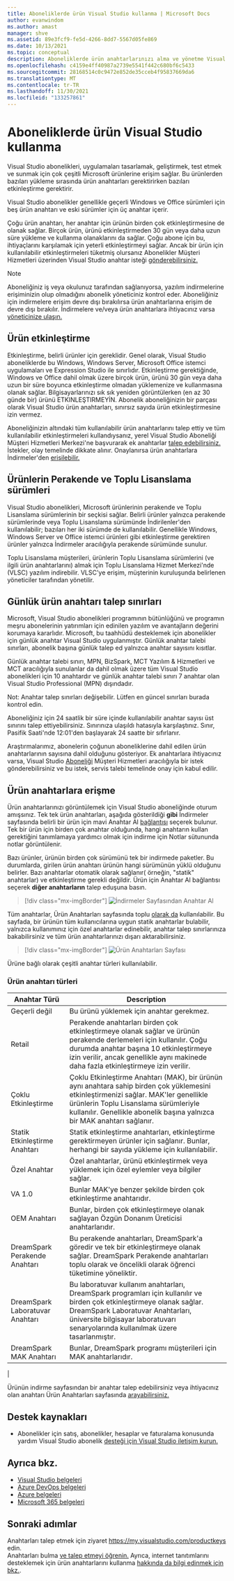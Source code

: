 ```yaml
---
title: Aboneliklerde ürün Visual Studio kullanma | Microsoft Docs
author: evanwindom
ms.author: amast
manager: shve
ms.assetid: 89e3fcf9-fe5d-4266-8dd7-5567d05fe869
ms.date: 10/13/2021
ms.topic: conceptual
description: Aboneliklerde ürün anahtarlarınızı alma ve yönetme Visual Studio öğrenin.
ms.openlocfilehash: c4159e4ff40987a2739e5541f442c680bf6c5433
ms.sourcegitcommit: 28168514c0c9472e852de35cceb4f95837669da6
ms.translationtype: MT
ms.contentlocale: tr-TR
ms.lasthandoff: 11/30/2021
ms.locfileid: "133257861"
---
```

# <a name="using-product-keys-in-visual-studio-subscriptions"></a>Aboneliklerde ürün Visual Studio kullanma

Visual Studio abonelikleri, uygulamaları tasarlamak, geliştirmek, test etmek ve sunmak için çok çeşitli Microsoft ürünlerine erişim sağlar. Bu ürünlerden bazıları yükleme sırasında ürün anahtarları gerektirirken bazıları etkinleştirme gerektirir.

Visual Studio abonelikler genellikle geçerli Windows ve Office sürümleri için beş ürün anahtarı ve eski sürümler için üç anahtar içerir.

Çoğu ürün anahtarı, her anahtar için ürünün birden çok etkinleştirmesine de olanak sağlar.  Birçok ürün, ürünü etkinleştirmeden 30 gün veya daha uzun süre yükleme ve kullanma olanaklarını da sağlar.  Çoğu abone için bu, ihtiyaçlarını karşılamak için yeterli etkinleştirmeyi sağlar.  Ancak bir ürün için kullanılabilir etkinleştirmeleri tüketmiş olursanız Abonelikler Müşteri Hizmetleri üzerinden Visual Studio anahtar isteği [gönderebilirsiniz.](https://visualstudio.microsoft.com/subscriptions/support/)

> [!NOTE]
> Aboneliğiniz iş veya okulunuz tarafından sağlanıyorsa, yazılım indirmelerine erişiminizin olup olmadığını abonelik yöneticiniz kontrol eder.  Aboneliğiniz için indirmelere erişim devre dışı bırakılırsa ürün anahtarlarına erişim de devre dışı bırakılır.  İndirmelere ve/veya ürün anahtarlara ihtiyacınız varsa [yöneticinize ulaşın.](contact-my-admin.md)

## <a name="activating-a-product"></a>Ürün etkinleştirme
Etkinleştirme, belirli ürünler için gereklidir.  Genel olarak, Visual Studio aboneliklerde bu Windows, Windows Server, Microsoft Office istemci uygulamaları ve Expression Studio ile sınırlıdır. Etkinleştirme gerektiğinde, Windows ve Office dahil olmak üzere birçok ürün, ürünü 30 gün veya daha uzun bir süre boyunca etkinleştirme olmadan yüklemenize ve kullanmasına olanak sağlar. Bilgisayarlarınızı sık sık yeniden görüntülerken (en az 30 günde bir) ürünü ETKINLEŞTIRMEYİN. Abonelik aboneliğinizin bir parçası olarak Visual Studio ürün anahtarları, sınırsız sayıda ürün etkinleştirmesine izin vermez.

Aboneliğinizin altındaki tüm kullanılabilir ürün anahtarlarını talep ettiy ve tüm kullanılabilir etkinleştirmeleri kullandıysanız, yerel Visual Studio Aboneliği Müşteri Hizmetleri Merkezi'ne başvurarak ek anahtarlar [talep edebilirsiniz.](https://visualstudio.microsoft.com/subscriptions/support/) İstekler, olay temelinde dikkate alınır. Onaylanırsa ürün anahtarlara İndirmeler'den [erişilebilir.](https://my.visualstudio.com/downloads)

## <a name="retail-and-volume-licensing-versions-of-products"></a>Ürünlerin Perakende ve Toplu Lisanslama sürümleri
Visual Studio abonelikleri, Microsoft ürünlerinin perakende ve Toplu Lisanslama sürümlerinin bir seçkisi sağlar. Belirli ürünler yalnızca perakende sürümlerinde veya Toplu Lisanslama sürümünde İndirilenler'den kullanılabilir; bazıları her iki sürümde de kullanılabilir. Genellikle Windows, Windows Server ve Office istemci ürünleri gibi etkinleştirme gerektiren ürünler yalnızca İndirmeler aracılığıyla perakende sürümünde sunulur.

Toplu Lisanslama müşterileri, ürünlerin Toplu Lisanslama sürümlerini (ve ilgili ürün anahtarlarını) almak için Toplu Lisanslama Hizmet Merkezi'nde (VLSC) yazılım indirebilir.  VLSC'ye erişim, müşterinin kuruluşunda belirlenen yöneticiler tarafından yönetilir.

## <a name="daily-product-key-claim-limits"></a>Günlük ürün anahtarı talep sınırları
Microsoft, Visual Studio abonelikleri programının bütünlüğünü ve programın meşru abonelerinin yatırımları için edinilen yazılım ve avantajların değerini korumaya kararlıdır. Microsoft, bu taahhüdü desteklemek için abonelikler için günlük anahtar Visual Studio uygulanmıştır. Günlük anahtar talebi sınırları, abonelik başına günlük talep ed yalnızca anahtar sayısını kısıtlar.

Günlük anahtar talebi sınırı, MPN, BizSpark, MCT Yazılım & Hizmetleri ve MCT aracılığıyla sunulanlar da dahil olmak üzere tüm Visual Studio abonelikleri için 10 anahtardır ve günlük anahtar talebi sınırı 7 anahtar olan Visual Studio Professional (MPN) dışındadır.

Not: Anahtar talep sınırları değişebilir. Lütfen en güncel sınırları burada kontrol edin.

Aboneliğiniz için 24 saatlik bir süre içinde kullanılabilir anahtar sayısı üst sınırını talep ettiyebilirsiniz. Sınırınıza ulaşıldı hatasıyla karşılaştınız. Sınır, Pasifik Saati'nde 12:01'den başlayarak 24 saatte bir sıfırlanır.

Araştırmalarımız, abonelerin çoğunun aboneliklerine dahil edilen ürün anahtarlarının sayısına dahil olduğunu gösteriyor. Ek anahtarlara ihtiyacınız varsa, Visual Studio [Aboneliği](https://visualstudio.microsoft.com/subscriptions/support/) Müşteri Hizmetleri aracılığıyla bir istek gönderebilirsiniz ve bu istek, servis talebi temelinde onay için kabul edilir.

## <a name="accessing-product-keys"></a>Ürün anahtarlara erişme
Ürün anahtarlarınızı görüntülemek için Visual Studio aboneliğinde oturum amışsınız. Tek tek ürün anahtarları, aşağıda gösterildiği **gibi** İndirmeler sayfasında belirli bir ürün için mavi Anahtar Al [bağlantısı](https://my.visualstudio.com/downloads) seçerek bulunur.  Tek bir ürün için birden çok anahtar olduğunda, hangi anahtarın kullan gerektiğini tanımlamaya yardımcı olmak için indirme için Notlar sütununda notlar görüntülenir.

Bazı ürünler, ürünün birden çok sürümünü tek bir indirmede paketler. Bu durumlarda, girilen ürün anahtarı ürünün hangi sürümünün yüklü olduğunu belirler.
Bazı anahtarlar otomatik olarak sağlanır( örneğin, "statik" anahtarlar) ve etkinleştirme gerekli değildir. Ürün için Anahtar Al bağlantısı seçerek **diğer anahtarların** talep eduşuna basın.
> [!div class="mx-imgBorder"]
> ![İndirmeler Sayfasından Anahtar Al](_img/product-keys/download-get-key.png "İndirilen ürün için bir anahtar talep etmek için Anahtar Al'a tıklayın.")

Tüm anahtarlar, Ürün Anahtarları sayfasında toplu [olarak da](https://my.visualstudio.com/productkeys?wt.mc_id=o~msft~docs) kullanılabilir. Bu sayfada, bir ürünün tüm kullanıcılarına uygun statik anahtarlar bulabilir, yalnızca kullanımınız için özel anahtarlar edinebilir, anahtar talep sınırlarınıza bakabilirsiniz ve tüm ürün anahtarlarınızı dışarı aktarabilirsiniz. 

> [!div class="mx-imgBorder"]
> ![Ürün Anahtarları Sayfası](_img/product-keys/product-keys-page.png "Ürün Anahtarları sayfası, belirli aboneliğiniz için tam ürün anahtarı bilgileri sağlar.")

Ürüne bağlı olarak çeşitli anahtar türleri kullanılabilir.

### <a name="product-key-types"></a>Ürün anahtarı türleri

|    Anahtar Türü           |    Description                                                                                                                                                                                                           |
|-------------------------------|------------------------------------------------------------------------------------------------------------------------------------------------------------------------------------------------------------------------------------------------------------|
|    Geçerli değil                    |    Bu ürünü yüklemek için anahtar gerekmez.                                                       |
|    Retail                     |    Perakende anahtarları birden çok etkinleştirmeye olanak sağlar ve ürünün perakende derlemeleri için kullanılır. Çoğu durumda anahtar başına 10 etkinleştirmeye izin verilir, ancak genellikle aynı makinede daha fazla etkinleştirmeye izin verilir.                                                       |
|    Çoklu Etkinleştirme        |    Çoklu Etkinleştirme Anahtarı (MAK), bir ürünün aynı anahtara sahip birden çok yüklemesini etkinleştirmenizi sağlar. MAK'ler genellikle ürünlerin Toplu Lisanslama sürümleriyle kullanılır. Genellikle abonelik başına yalnızca bir MAK anahtarı sağlanır.    |
|    Statik Etkinleştirme Anahtarı    |    Statik etkinleştirme anahtarları, etkinleştirme gerektirmeyen ürünler için sağlanır. Bunlar, herhangi bir sayıda yükleme için kullanılabilir.                                                                                                                  |
|    Özel Anahtar                 |    Özel anahtarlar, ürünü etkinleştirmek veya yüklemek için özel eylemler veya bilgiler sağlar.                                                                                                                                                                |
|    VA 1.0                     |    Bunlar MAK'ye benzer şekilde birden çok etkinleştirme anahtarıdır.                                                                                                                                                                                                 |
|    OEM Anahtarı                    |    Bunlar, birden çok etkinleştirmeye olanak sağlayan Özgün Donanım Üreticisi anahtarlarıdır.                                                                                                                                                                       |
|    DreamSpark Perakende Anahtarı    |    Bu perakende anahtarları, DreamSpark'a göredir ve tek bir etkinleştirmeye olanak sağlar. DreamSpark Perakende anahtarları toplu olarak ve öncelikli olarak öğrenci tüketimine yöneliktir.                                                                                     |
|    DreamSpark Laboratuvar Anahtarı         |    Bu laboratuvar kullanım anahtarları, DreamSpark programları için kullanılır ve birden çok etkinleştirmeye olanak sağlar. DreamSpark Laboratuvar Anahtarları, üniversite bilgisayar laboratuvarı senaryolarında kullanılmak üzere tasarlanmıştır.                                                                                       |
|    DreamSpark MAK Anahtarı         |    Bunlar, DreamSpark programı müşterileri için MAK anahtarlarıdır.                                                                                                                                                                                                  |
|

Ürünün indirme sayfasından bir anahtar talep edebilirsiniz veya ihtiyacınız olan anahtarı Ürün Anahtarları sayfasında [arayabilirsiniz.](https://my.visualstudio.com/productkeys)

## <a name="support-resources"></a>Destek kaynakları
- Abonelikler için satış, abonelikler, hesaplar ve faturalama konusunda yardım Visual Studio abonelik [desteği için Visual Studio iletişim kurun.](https://aka.ms/vssubscriberhelp)

## <a name="see-also"></a>Ayrıca bkz.
- [Visual Studio belgeleri](/visualstudio/)
- [Azure DevOps belgeleri](/azure/devops/)
- [Azure belgeleri](/azure/)
- [Microsoft 365 belgeleri](/microsoft-365/)

## <a name="next-steps"></a>Sonraki adımlar
Anahtarları talep etmek için ziyaret https://my.visualstudio.com/productkeys edin.  
Anahtarları bulma [ve talep etmeyi öğrenin.](find-keys.md)
Ayrıca, internet tanıtımlarını desteklemek için ürün anahtarlarını kullanma [hakkında da bilgi edinmek için bkz.](internet-demos.md).